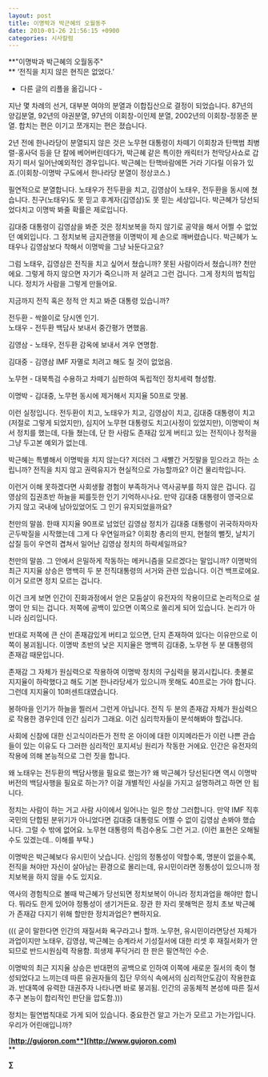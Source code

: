 ```yaml
---
layout: post
title: 이명박과 박근혜의 오월동주
date: 2010-01-26 21:56:15 +0900
categories: 시사칼럼
---
```

**"이명박과 박근혜의 오월동주"  
** ‘전직을 치지 않은 현직은 없었다.’


  


- 다른 글의 리플을 옮깁니다 -


  


지난 몇 차례의 선거, 대부분 여야의 분열과 이합집산으로 결정이 되었습니다. 87년의 양김분열, 92년의 야권분열, 97년의 이회창-이인제 분열, 2002년의 이회창-정몽준 분열. 합치는 편은 이기고 쪼개지는 편은 졌습니다. 


  


2년 전에 한나라당이 분열되지 않은 것은 노무현 대통령이 차떼기 이회창과 탄핵범 최병렬-홍사덕 등을 단 칼에 베어버린데다가, 박근혜 같은 특이한 캐릭터가 천막당사쇼로 갑자기 떠서 일어난예외적인 경우입니다. 박근혜는 탄핵바람에뜬 거라 기다릴 이유가 있죠.(이회창-이명박 구도에서 한나라당 분열이 정상코스.)


  


필연적으로 분열합니다. 노태우가 전두환을 치고, 김영삼이 노태우, 전두환을 동시에 쳤습니다. 친구(노태우)도 못 믿고 후계자(김영삼)도 못 믿는 세상입니다. 박근혜가 당선되었다치고 이명박 봐줄 확률은 제로입니다.


  


김대중 대통령이 김영삼을 봐준 것은 정치보복을 하지 않기로 공약을 해서 어쩔 수 없었던 예외입니다. 그 정치보복 금지관행을 이명박이 제 손으로 깨버렸습니다. 박근혜가 노태우나 김영삼보다 착해서 이명박을 그냥 놔둔다고요?


  


그럼 노태우, 김영삼은 전직을 치고 싶어서 쳤습니까? 못된 사람이라서 쳤습니까? 천만에요. 그렇게 하지 않으면 자기가 죽으니까 저 살려고 그런 겁니다. 그게 정치의 법칙입니다. 정치가 사람을 그렇게 만들어요.


  


지금까지 전직 혹은 정적 안 치고 봐준 대통령 있습니까? 


  


전두환 - 싹쓸이로 당시엔 인기.  
노태우 - 전두환 백담사 보내서 중간평가 면했음.

김영삼 - 노태우, 전두환 감옥에 보내서 겨우 연명함.

김대중 - 김영삼 IMF 자멸로 치려고 해도 칠 것이 없었음.

노무현 - 대북특검 수용하고 차떼기 심판하여 독립적인 정치세력 형성함.

이명박 - 김대중, 노무현 동시에 제거해서 지지율 50프로 맛봄.


  


이런 실정입니다. 전두환이 치고, 노태우가 치고, 김영삼이 치고, 김대중 대통령이 치고(저절로 그렇게 되었지만), 심지어 노무현 대통령도 치고(사정이 있었지만), 이명박이 쳐서 정치를 했는데, 다들 쳤는데, 단 한 사람도 존재감 있게 버티고 있는 전직이나 정적을 그냥 두고본 예외가 없는데.


  


박근혜는 특별해서 이명박을 치지 않는다? 저더러 그 새빨간 거짓말을 믿으라고 하는 소립니까? 전직을 치지 않고 권력유지가 현실적으로 가능할까요? 이건 물리학입니다.


  


이런거 이해 못하겠다면 사회생활 경험이 부족하거나 역사공부를 하지 않은 겁니다. 김영삼의 집권초반 하늘을 찌를듯한 인기 기억하시나요. 만약 김대중 대통령이 영국으로 가지 않고 국내에 남아있었어도 그 인기 유지되었을까요?


  


천만의 말씀. 한때 지지율 90프로 넘었던 김영삼 정치가 김대중 대통령이 귀국하자마자 곤두박질을 시작했는데 그게 다 우연일까요? 이회창 총리의 딴지, 현철의 뻘짓, 날치기 삽질 등이 우연히 겹쳐서 일어난 김영삼 정치의 하락세일까요? 


  


천만의 말씀. 그 안에서 은밀하게 작동하는 메커니즘을 모르겠다는 말입니까? 이명박의 최근 지지율 상승은 명백히 두 분 전직대통령의 서거와 관련 있습니다. 이건 백프로에요. 이거 모르면 정치 모르는 겁니다.


  


이건 크게 보면 인간이 진화과정에서 얻은 모둠살이 유전자의 작용이므로 논리적으로 설명이 안 되는 겁니다. 저쪽에 공백이 있으면 이쪽으로 쏠리게 되어 있습니다. 논리가 아니라 심리입니다.


  


반대로 저쪽에 큰 산이 존재감있게 버티고 있으면, 단지 존재하여 있다는 이유만으로 이쪽이 붕괴됩니다. 이명박 초반의 낮은 지지율은 명백히 김대중, 노무현 두 분 대통령의 존재감 때문입니다. 


  


존재감 그 자체가 원심력으로 작용하여 이명박 정치의 구심력을 붕괴시킵니다. 촛불로 지지율이 하락했다고 해도 기본 한나라당세가 있으니까 못해도 40프로는 가야 합니다. 그런데 지지율이 10퍼센트대였습니다. 


  


봉하마을 인기가 하늘을 찔러서 그런게 아닙니다. 전직 두 분의 존재감 자체가 원심력으로 작용한 경우인데 인간 심리가 그래요. 이건 심리학자들이 분석해봐야 할겁니다. 


  


사회에 신참에 대한 신고식이라든가 전학 온 아이에 대한 이지메라든가 이런 나쁜 관습들이 있는 이유도 다 그러한 심리적인 포지셔닝 원리가 작동한 거에요. 인간은 유전자의 작용에 의해 본능적으로 그런 짓을 합니다.


  


왜 노태우는 전두환의 백담사행을 필요로 했는가? 왜 박근혜가 당선된다면 역시 이명박 버전의 백담사행을 필요로 하는가? 이걸 개별적인 사실을 가지고 설명하려고 하면 안 됩니다. 


  


정치는 사람이 하는 거고 사람 사이에서 일어나는 일은 항상 그러합니다. 만약 IMF 직후 국민의 단합된 분위기가 아니었다면 김대중 대통령도 어쩔 수 없이 김영삼 손봐야 했습니다. 그럴 수 밖에 없어요. 노무현 대통령의 특검수용도 그런 거고. (이런 표현은 오해될 수도 있겠는데.. 이해를 부탁.)


  


이명박은 박근혜보다 유시민이 낫습니다. 신임의 정통성이 약할수록, 명분이 없을수록, 전직을 쳐야만 자신이 살아남는 환경으로 몰리는데, 유시민이라면 정통성이 있으니까 정치보복을 하지 않을 수도 있지요. 


  


역사의 경험칙으로 볼때 박근혜가 당선되면 정치보복이 아니라 정치과업을 해야만 합니다. 뭐라도 한게 있어야 정통성이 생기거든요. 장관 한 자리 못해먹은 정치 초보 박근혜가 존재감 다지기 위해 할만한 정치과업은? 뻔하지요.

  
((( 굳이 말한다면 인간의 재질서화 욕구라고나 할까. 노무현, 유시민이라면당선 자체가 과업이지만 노태우, 김영삼, 박근혜는 승계라서 기성질서에 대한 리셋 후 재질서화가 안 되므로 반드시원심력 작용함. 희생제 푸닥거리 한 판은 필연적인 수순.

  
이명박의 최근 지지율 상승은 반대편의 공백으로 인하여 이쪽에 새로운 질서의 축이 형성되었다고 느끼는데 따른 유권자들의 집단 무의식 속에서의 심리적안도감이 작용한효과. 반대쪽에 유력한 대권주자 나타나면 바로 붕괴됨. 인간의 공동체적 본성에 따른 질서추구 본능이 합리적인 판단을 압도함.))) 




  


정치는 필연법칙대로 가게 되어 있습니다. 중요한건 알고 가는가 모르고 가는가입니다. 우리가 어린애입니까?


  


[**http://gujoron.com**](http://www.gujoron.com)**  
** 

**∑**